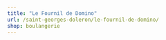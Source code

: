 ```yaml
---
title: "Le Fournil de Domino"
url: /saint-georges-doleron/le-fournil-de-domino/
shop: boulangerie
---
```

